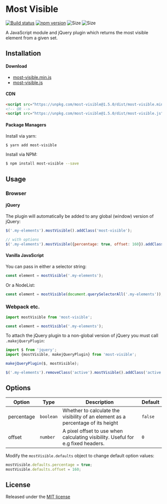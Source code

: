 # Most Visible

[![Build status](https://img.shields.io/travis/andyexeter/most-visible.svg)](https://travis-ci.org/andyexeter/most-visible)
[![npm version](https://img.shields.io/npm/v/most-visible.svg)](https://www.npmjs.com/package/most-visible)
![Size](https://img.shields.io/bundlephobia/min/most-visible)
![Size](https://img.shields.io/bundlephobia/minzip/most-visible)

A JavaScript module and jQuery plugin which returns the most visible element from a given set.

## Installation

#### Download
* [most-visible.min.js](https://unpkg.com/most-visible@1.5.0/dist/most-visible.min.js)
* [most-visible.js](https://unpkg.com/most-visible@1.5.0/dist/most-visible.js)

#### CDN
```html
<script src="https://unpkg.com/most-visible@1.5.0/dist/most-visible.min.js"></script>
<!-- OR -->
<script src="https://unpkg.com/most-visible@1.5.0/dist/most-visible.js"></script>
```

#### Package Managers
Install via yarn:
```sh
$ yarn add most-visible
```

Install via NPM:
```sh
$ npm install most-visible --save
```

## Usage

### Browser

#### jQuery

The plugin will automatically be added to any global (window) version of jQuery:

```js
$('.my-elements').mostVisible().addClass('most-visible');

// with options
$('.my-elements').mostVisible({percentage: true, offset: 160}).addClass('most-visible');
```

#### Vanilla JavaScript

You can pass in either a selector string:
```js
const element = mostVisible('.my-elements');
```

Or a NodeList:
```js
const element = mostVisible(document.querySelectorAll('.my-elements'));
```

### Webpack etc.

```js
import mostVisible from 'most-visible';

const element = mostVisible('.my-elements');
```

To attach the jQuery plugin to a non-global version of jQuery you must call `.makejQueryPlugin`:

```js
import $ from 'jquery';
import {mostVisible, makejQueryPlugin} from 'most-visible';

makejQueryPlugin($, mostVisible);

$('.my-elements').removeClass('active').mostVisible().addClass('active');
```

## Options
| Option         | Type               | Description                                                                                  | Default           |
|----------------|--------------------|----------------------------------------------------------------------------------------------|-------------------|
| percentage     | `boolean`          | Whether to calculate the visibility of an element as a percentage of its height              | `false`           |                                                                     | `''`              |
| offset         | `number`           | A pixel offset to use when calculating visibility. Useful for e.g fixed headers.             | `0`               |

Modify the `mostVisible.defaults` object to change default option values:

```js
mostVisible.defaults.percentage = true;
mostVisible.defaults.offset = 160;
```

## License

Released under the [MIT license](LICENSE)
